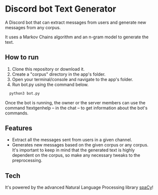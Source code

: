# Discord bot Text Generator

A Discord bot that can extract messages from users and generate new messages from any corpus.

It uses a Markov Chains algorithm and an n-gram model to generate the text.

## How to run

1. Clone this repository or download it. 
2. Create a "corpus" directory in the app's folder.
3. Open your terminal/console and navigate to the app's folder.
4. Run bot.py using the command below.

```bash
  python3 bot.py
```

Once the bot is running, the owner or the server members can use the command !textgenhelp – in the chat – to get information about the bot's commands.

## Features

- Extract all the messages sent from users in a given channel.
- Generates new messages based on the given corpus or any corpus.
  <br>It's important to keep in mind that the generated text is highly dependent on the corpus, so make any necessary tweaks to the preprocessing.<br>

## Tech

It's powered by the advanced Natural Language Processing library <a href="https://github.com/explosion/spaCy">spaCy</a>!
